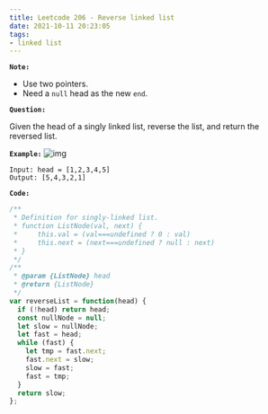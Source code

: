 ```yaml
---
title: Leetcode 206 - Reverse linked list
date: 2021-10-11 20:23:05
tags:
- linked list
---
```

**`Note:`**
- Use two pointers.
- Need a `null` head as the new `end`.

**`Question:`**

Given the head of a singly linked list, reverse the list, and return the reversed list.

**`Example:`**
![img](https://assets.leetcode.com/uploads/2021/02/19/rev1ex1.jpg)
```
Input: head = [1,2,3,4,5]
Output: [5,4,3,2,1]
```

**`Code:`**
```javascript
/**
 * Definition for singly-linked list.
 * function ListNode(val, next) {
 *     this.val = (val===undefined ? 0 : val)
 *     this.next = (next===undefined ? null : next)
 * }
 */
/**
 * @param {ListNode} head
 * @return {ListNode}
 */
var reverseList = function(head) {
  if (!head) return head;
  const nullNode = null;
  let slow = nullNode;
  let fast = head;
  while (fast) {
    let tmp = fast.next;
    fast.next = slow;
    slow = fast;
    fast = tmp;
  }
  return slow;
};
```
